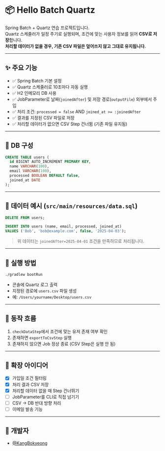 # 📦 Hello Batch Quartz

Spring Batch + Quartz 연습 프로젝트입니다.  
Quartz 스케줄러가 일정 주기로 실행되며, 조건에 맞는 사용자 정보를 읽어 **CSV로 저장**합니다.  
**처리할 데이터가 없을 경우, 기존 CSV 파일은 덮어쓰지 않고 그대로 유지됩니다.**

---

## ✨ 주요 기능

- ✅ Spring Batch 기본 설정
- ✅ Quartz 스케줄러로 10초마다 자동 실행
- ✅ H2 인메모리 DB 사용
- ✅ JobParameter로 날짜(`joinedAfter`) 및 저장 경로(`outputFile`) 외부에서 주입
- ✅ 처리 조건: `processed = false` AND `joined_at >= :joinedAfter`
- ✅ 결과를 지정된 CSV 파일로 저장
- ✅ 처리할 데이터가 없으면 CSV Step 건너뜀 (기존 파일 유지됨)

---

## 💾 DB 구성

```sql
CREATE TABLE users (
  id BIGINT AUTO_INCREMENT PRIMARY KEY,
  name VARCHAR(100),
  email VARCHAR(100),
  processed BOOLEAN DEFAULT false,
  joined_at DATE
);
```

---

## 📁 데이터 예시 (`src/main/resources/data.sql`)

```sql
DELETE FROM users;

INSERT INTO users (name, email, processed, joined_at)
VALUES ('Bob', 'bob@example.com', false, '2025-04-03');
```

> 위 데이터는 `joinedAfter=2025-04-01` 조건을 만족하므로 처리됩니다.

---

## 🚀 실행 방법

```bash
./gradlew bootRun
```

- 콘솔에 Quartz 로그 출력
- 지정된 경로에 `users.csv` 파일 생성
- 예: `/Users/yourname/Desktop/users.csv`

---

## 🧠 동작 흐름

1. `checkDataStep`에서 조건에 맞는 유저 존재 여부 확인
2. 존재하면 `exportToCsvStep` 실행
3. 존재하지 않으면 Job 정상 종료 (CSV Step은 실행 안 됨)

---

## 📌 확장 아이디어

- [x] 가입일 조건 필터링
- [x] 처리 결과 CSV 저장
- [x] 처리할 데이터 없을 때 Step 건너뛰기
- [ ] JobParameter를 CLI로 직접 넘기기
- [ ] CSV → DB 반대 방향 처리
- [ ] 이메일 발송 기능

---

## 👤 개발자

- [@KangBokyeong](https://github.com/KangBokyeong)
